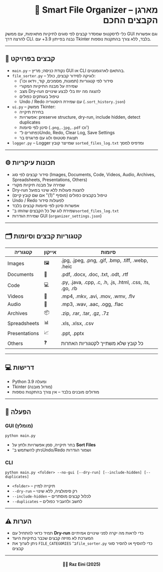 <h1 align= "right">📂 Smart File Organizer – מארגן הקבצים החכם</h1>

<p>כלי לדסקטופ שמסדר קבצים לפי סוגים לתיקיות מתאימות, עם ממשק GUI וגם אפשרות להרצה דרך CLI.  
נבנה בפייתון 3.9+ עם Tkinter בלבד, ללא צורך בהתקנות נוספות.</p>

<hr/>

<h2>📁 קבצים בפרויקט</h2>
<ul>
  <li><code>main.py</code> – נקודת כניסה; מריץ GUI או CLI בהתאם לארגומנטים.</li>
  <li><code>file_sorter.py</code> – לוגיקה לסידור קבצים, כולל:
    <ul>
      <li>סידור לפי קטגוריות (תמונות, מסמכים, קוד, וידאו וכו')</li>
      <li>שמירה על מבנה התיקיות המקורי</li>
      <li>מצב Dry-run להצגה מה יוזז בלי לבצע שינויים</li>
      <li>טיפול בעותקים כפולים</li>
      <li>Undo / Redo עם שמירת היסטוריה (<code>.sort_history.json</code>)</li>
    </ul>
  </li>
  <li><code>ui.py</code> – ממשק Tkinter:
    <ul>
      <li>בחירת תיקייה</li>
      <li>אפשרויות: preserve structure, dry-run, include hidden, detect duplicates</li>
      <li>סינון לפי סיומות (<code>.png,.jpg,.pdf</code> וכו')</li>
      <li>כפתורים ל־Undo, Redo, Clear Log, Save Settings</li>
      <li>תצוגת סטטוס ולוג עם פרוגרס בר</li>
    </ul>
  </li>
  <li><code>logger.py</code> – Logger שמייצר קובץ <code>sorted_files_log.txt</code> ומדפיס למסך</li>
</ul>

<hr/>

<h2>⚙️ תכונות עיקריות</h2>
<ul>
  <li>סידור קבצים לפי סוג (Images, Documents, Code, Videos, Audio, Archives, Spreadsheets, Presentations, Others)</li>
  <li>שמירה על מבנה תיקיות מקורי</li>
  <li>Dry-run להצגת פעולות ללא שינוי בפועל</li>
  <li>טיפול בקבצים כפולים (מוסיף "(1)" אם שם קובץ קיים)</li>
  <li>Undo / Redo לפעולות סידור</li>
  <li>אפשרות סינון לפי סיומות קבצים בלבד</li>
  <li>שמירת לוג של כל הקבצים שהוזזו ב־<code>sorted_files_log.txt</code></li>
  <li>שמירת הגדרות GUI (<code>organizer_settings.json</code>)</li>
</ul>

<hr/>

<h2>🗂️ קטגוריות קבצים וסיומות</h2>
<table align= "center">
  <thead>
    <tr>
      <th>קטגוריה</th>
      <th>אייקון</th>
      <th>סיומות</th>
    </tr>
  </thead>
  <tbody>
    <tr>
      <td>Images</td>
      <td>🖼️</td>
      <td>.jpg, .jpeg, .png, .gif, .bmp, .tiff, .webp, .heic</td>
    </tr>
    <tr>
      <td>Documents</td>
      <td>📄</td>
      <td>.pdf, .docx, .doc, .txt, .odt, .rtf</td>
    </tr>
    <tr>
      <td>Code</td>
      <td>💻</td>
      <td>.py, .java, .cpp, .c, .h, .js, .html, .css, .ts, .go, .rb</td>
    </tr>
    <tr>
      <td>Videos</td>
      <td>🎥</td>
      <td>.mp4, .mkv, .avi, .mov, .wmv, .flv</td>
    </tr>
    <tr>
      <td>Audio</td>
      <td>🎵</td>
      <td>.mp3, .wav, .aac, .ogg, .flac</td>
    </tr>
    <tr>
      <td>Archives</td>
      <td>📦</td>
      <td>.zip, .rar, .tar, .gz, .7z</td>
    </tr>
    <tr>
      <td>Spreadsheets</td>
      <td>📊</td>
      <td>.xls, .xlsx, .csv</td>
    </tr>
    <tr>
      <td>Presentations</td>
      <td>📈</td>
      <td>.ppt, .pptx</td>
    </tr>
    <tr>
      <td>Others</td>
      <td>❓</td>
      <td>כל קובץ שלא משתייך לקטגוריות האחרות</td>
    </tr>
  </tbody>
</table>

<hr/>

<h2>💻 דרישות</h2>
<ul>
  <li>Python 3.9 ומעלה</li>
  <li>Tkinter (מודול מובנה)</li>
  <li>מודולים מובנים בלבד – אין צורך בהתקנות נוספות</li>
</ul>

<hr/>

<h2>🚀 הפעלה</h2>

<h3>GUI (מומלץ)</h3>
<pre><code>python main.py</code></pre>
<ul>
  <li>בחר תיקייה, סמן אפשרויות ולחץ על <strong>Sort Files</strong></li>
  <li>ניתן להשתמש ב־Undo/Redo ושמור הגדרות</li>
</ul>

<h3>CLI</h3>
<pre><code>python main.py &lt;folder&gt; --no-gui [--dry-run] [--include-hidden] [--duplicates]</code></pre>
<ul>
  <li><code>&lt;folder&gt;</code> – תיקייה למיין</li>
  <li><code>--dry-run</code> – רק סימולציה, ללא שינוי</li>
  <li><code>--include-hidden</code> – לכלול קבצים מוסתרים</li>
  <li><code>--duplicates</code> – לחשב ולהעביר כפולים</li>
</ul>

<hr/>

<h2>⚠️ הערות</h2>
<ul>
  <li>תמיד כדאי להתחיל עם <strong>Dry-run</strong> כדי לראות מה יקרה לפני שינויים אמיתיים</li>
  <li>המערכת לא מזיזה קבצים שכבר בתיקיות היעד</li>
  <li>ניתן לערוך את <code>FILE_CATEGORIES</code> ב־<code>file_sorter.py</code> כדי להוסיף או להסיר סוגי קבצים</li>
</ul>

<hr/>

<h4 align="center">👨‍💻 Raz Eini (2025)</h4>
